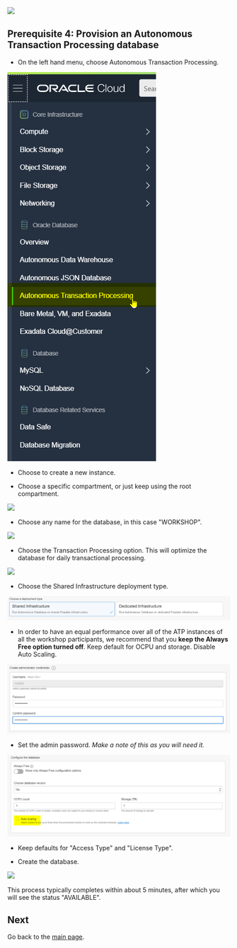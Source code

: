 ![](../commonimages/workshop_logo.png)

## Prerequisite 4: Provision an Autonomous Transaction Processing database

  - On the left hand menu, choose Autonomous Transaction Processing.

  ![](./images/go_to_atp.png)

  - Choose to create a new instance.
  
  - Choose a specific compartment, or just keep using the root compartment.

  ![](./images/create_atp_01.png)

  - Choose any name for the database, in this case "WORKSHOP".

  ![](./images/create_atp_02.png)

  - Choose the Transaction Processing option. This will optimize the database for daily transactional processing. 
  
  ![](./images/create_atp_03.png)
  
  - Choose the Shared Infrastructure deployment type.
  
  ![](./images/create_atp_serverless.png)

  - In order to have an equal performance over all of the ATP instances of all the workshop participants, we recommend that you __keep the Always Free option turned off__. Keep default for OCPU and storage. Disable Auto Scaling.

  ![](./images/create_atp_free.png)

  - Set the admin password. *Make a note of this as you will need it.*

  ![](./images/create_atp_04.png)
  
  - Keep defaults for "Access Type" and "License Type".

  - Create the database. 

  ![](./images/create_atp_05.png)
  
  This process typically completes within about 5 minutes, after which you will see the status "AVAILABLE".

## Next

Go back to the [main page](../README.md).
